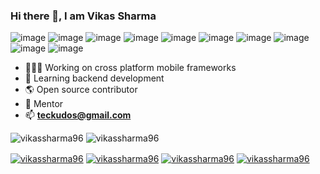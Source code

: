 <!-- ### Hi there 👋,  -->

<!--
**vikassharma96/vikassharma96** is a ✨ _special_ ✨ repository because its `README.md` (this file) appears on your GitHub profile.
-->
### Hi there 👋, I am Vikas Sharma

![image](https://img.shields.io/badge/React_Native-20232A?style=for-the-badge&logo=react&logoColor=61DAFB)
![image](https://img.shields.io/badge/Android-3DDC84?style=for-the-badge&logo=android&logoColor=white)
![image](https://img.shields.io/badge/iOS-000000?style=for-the-badge&logo=ios&logoColor=white)
![image](https://img.shields.io/badge/Kotlin-0095D5?&style=for-the-badge&logo=kotlin&logoColor=white)
![image](https://img.shields.io/badge/Java-ED8B00?style=for-the-badge&logo=java&logoColor=white)
![image](https://img.shields.io/badge/TypeScript-007ACC?style=for-the-badge&logo=typescript&logoColor=white)
![image](https://img.shields.io/badge/React-20232A?style=for-the-badge&logo=react&logoColor=61DAFB)
![image](https://img.shields.io/badge/Xamarin-3498DB?style=for-the-badge&logo=xamarin&logoColor=white)
![image](https://img.shields.io/badge/Node.js-339933?style=for-the-badge&logo=nodedotjs&logoColor=white)
![image](https://img.shields.io/badge/Docker-2CA5E0?style=for-the-badge&logo=docker&logoColor=white)

- 🧑🏻‍💻 Working on cross platform mobile frameworks
- 🦿 Learning backend development
- 🌎 Open source contributor
- 🤝 Mentor
- 📫 󠀠󠀠**teckudos@gmail.com**

<img src="https://komarev.com/ghpvc/?username=vikassharma96&color=green" alt="vikassharma96" />
<img src="https://github-readme-stats.vercel.app/api?username=vikassharma96&show_icons=true&count_private=true&include_all_commits=true&hide=issues,contribs" alt="vikassharma96" />

<a href="https://www.linkedin.com/in/vikassharma96/" target="blank"><img align="center" src="https://img.shields.io/badge/LinkedIn-0077B5?style=for-the-badge&logo=linkedin&logoColor=white" alt="vikassharma96" /></a>
<a href="https://stackoverflow.com/users/10453249/vikas-sharma" target="blank"><img align="center" src="https://img.shields.io/badge/Stack_Overflow-FE7A16?style=for-the-badge&logo=stack-overflow&logoColor=white" alt="vikassharma96" /></a>
<a href="https://twitter.com/vikasksharma96" target="blank"><img align="center" src="https://img.shields.io/badge/Twitter-1DA1F2?style=for-the-badge&logo=twitter&logoColor=white" alt="vikassharma96" /></a>
<a href="https://vikassharma96.github.io/" target="blank"><img align="center" src="https://img.shields.io/badge/website-000000?style=for-the-badge&logo=About.me&logoColor=white" alt="vikassharma96" /></a>
